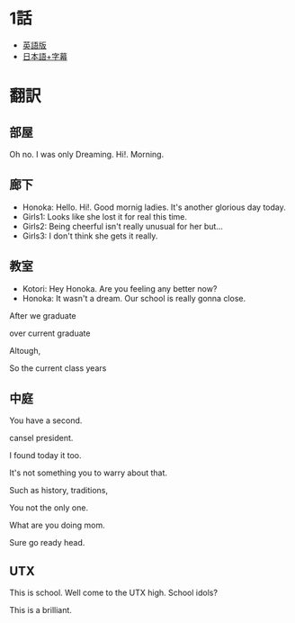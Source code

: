 # 1話

- [英語版](https://www1.9anime.to/watch/love-live-school-idol-project-dub.6y04/po98j6)
- [日本語+字幕](https://www1.9anime.to/watch/love-live-school-idol-project.yklj/574x5m)

# 翻訳
## 部屋
Oh no. I was only Dreaming. Hi!. Morning.

## 廊下
- Honoka: Hello. Hi!. Good mornig ladies. It's another glorious day today.
- Girls1: Looks like she lost it for real this time.
- Girls2: Being cheerful isn't really unusual for her but... 
- Girls3: I don't think she gets it really.

## 教室
- Kotori: Hey Honoka. Are you feeling any better now?
- Honoka: It wasn't a dream. Our school is really gonna close.

After we graduate

over current graduate

Altough, 

So the current class years

## 中庭
You have a second.

cansel president.

I found today it too.

It's not something you to warry about that.

Such as history, traditions, 

You not the only one.

What are you doing mom.

Sure go ready head.

## UTX

This is school.
Well come to the UTX high.
School idols?

This is a brilliant.
